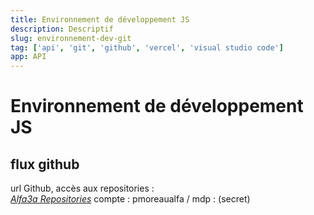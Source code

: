 ```yaml
---
title: Environnement de développement JS
description: Descriptif 
slug: environnement-dev-git
tag: ['api', 'git', 'github', 'vercel', 'visual studio code']
app: API
---
```


# Environnement de développement JS
## flux github
url Github, accès aux repositories :  
*[Alfa3a Repositories](https://github.com/pmoreaualfa?tab=repositories)* 
compte : pmoreaualfa / mdp : (secret) 

<doc-image src="docs/environnementDevGit/01.png" alt="Alfa3a Documentation"></doc-image>